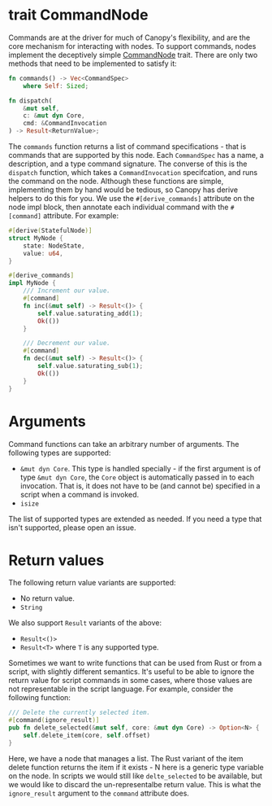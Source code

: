 # trait CommandNode

Commands are at the driver for much of Canopy's flexibility, and are the core mechanism for interacting with nodes. To
support commands, nodes implement the deceptively simple [CommandNode](doc/canopy/commands/trait.CommandNode.html)
trait. There are only two methods that need to be implemented to satisfy it:

```rust
fn commands() -> Vec<CommandSpec>
    where Self: Sized;

fn dispatch(
    &mut self,
    c: &mut dyn Core,
    cmd: &CommandInvocation
) -> Result<ReturnValue>;
```

The `commands` function returns a list of command specifications - that is commands that are supported by this node.
Each `CommandSpec` has a name, a description, and a type command signature. The converse of this is the `dispatch`
function, which takes a `CommandInvocation` specifcation, and runs the command on the node. Although these functions are
simple, implementing them by hand would be tedious, so Canopy has derive helpers to do this for you. We use the
`#[derive_commands]` attribute on the node impl block, then annotate each individual command with the `#[command]`
attribute. For example:

```rust
#[derive(StatefulNode)]
struct MyNode {
    state: NodeState,
    value: u64,
}

#[derive_commands]
impl MyNode {
    /// Increment our value.
    #[command]
    fn inc(&mut self) -> Result<()> {
        self.value.saturating_add(1);
        Ok(())
    }

    /// Decrement our value.
    #[command]
    fn dec(&mut self) -> Result<()> {
        self.value.saturating_sub(1);
        Ok(())
    }
}
```

# Arguments

Command functions can take an arbitrary number of arguments. The following types are supported:

- `&mut dyn Core`. This type is handled specially - if the first argument is of type `&mut dyn Core`, the `Core` object
  is automatically passed in to each invocation. That is, it does not have to be (and cannot be) specified in a script
  when a command is invoked.
- `isize`

The list of supported types are extended as needed. If you need a type that isn't supported, please open an issue.


# Return values

The following return value variants are supported:

- No return value.
- `String`

We also support `Result` variants of the above:

- `Result<()>`
- `Result<T>` where `T` is any supported type.

Sometimes we want to write functions that can be used from Rust or from a script, with slightly different semantics. It's useful to be able to ignore the return value for script commands in some cases, where those values are not representable in the script language. For example, consider the following function:

```rust
/// Delete the currently selected item.
#[command(ignore_result)]
pub fn delete_selected(&mut self, core: &mut dyn Core) -> Option<N> {
    self.delete_item(core, self.offset)
}
```

Here, we have a node that manages a list. The Rust variant of the item delete function returns the item if it exists - N
here is a generic type variable on the node. In scripts we would still like `delte_selected` to be available, but we
would like to discard the un-representalbe return value. This is what the `ignore_result` argument to the `command`
attribute does.



